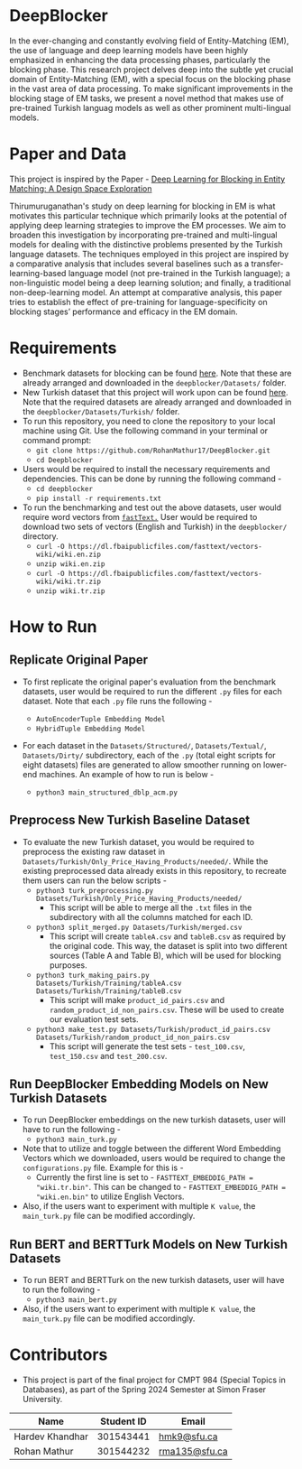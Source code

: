 # DeepBlocker
In the ever-changing and constantly evolving field of Entity-Matching
(EM), the use of language and deep learning models have been highly
emphasized in enhancing the data processing phases, particularly
the blocking phase. This research project delves deep into the subtle
yet crucial domain of Entity-Matching (EM), with a special focus on
the blocking phase in the vast area of data processing. To make significant improvements in the blocking stage of EM tasks, we present
a novel method that makes use of pre-trained Turkish languag 
models as well as other prominent multi-lingual models.

# Paper and Data
This project is inspired by the Paper - [Deep Learning for Blocking in Entity Matching: A Design Space Exploration](https://vldb.org/pvldb/vol14/p2459-thirumuruganathan.pdf)

Thirumuruganathan's study on deep learning for blocking in
EM is what motivates this particular technique which primarily
looks at the potential of applying deep learning strategies to improve the EM processes. We aim to broaden this investigation
by incorporating pre-trained and multi-lingual models for dealing
with the distinctive problems presented by the Turkish language
datasets. The techniques employed in this project are inspired by
a comparative analysis that includes several baselines such as a
transfer-learning-based language model (not pre-trained in the
Turkish language); a non-linguistic model being a deep learning
solution; and finally, a traditional non-deep-learning model. An
attempt at comparative analysis, this paper tries to establish the
effect of pre-training for language-specificity on blocking stages’
performance and efficacy in the EM domain.

# Requirements

- Benchmark datasets for blocking can be found [here](https://github.com/anhaidgroup/deepmatcher/blob/master/Datasets.md). Note that these are already arranged and downloaded in the ```deepblocker/Datasets/``` folder.
- New Turkish dataset that this project will work upon can be found [here](https://github.com/FurkanGozukara/Record-Linkage/tree/master). Note that the required datasets are already arranged and downloaded in the ```deepblocker/Datasets/Turkish/``` folder.
- To run this repository, you need to clone the repository to your local machine using Git. Use the following command in your terminal or command prompt:
  - ```git clone https://github.com/RohanMathur17/DeepBlocker.git```
  - ```cd Deepblocker```
- Users would be required to install the necessary requirements and dependencies. This can be done by running the following command -
  - ```cd deepblocker```
  - ```pip install -r requirements.txt```
- To run the benchmarking and test out the above datasets, user would require word vectors from [```fastText.```](https://fasttext.cc/) User would be required to download two sets of vectors (English and Turkish) in the ```deepblocker/``` directory.
  - ```curl -O https://dl.fbaipublicfiles.com/fasttext/vectors-wiki/wiki.en.zip```
  - ```unzip wiki.en.zip```
  -  ```curl -O https://dl.fbaipublicfiles.com/fasttext/vectors-wiki/wiki.tr.zip```
  -   ```unzip wiki.tr.zip```
 
# How to Run

## Replicate Original Paper

- To first replicate the original paper's evaluation from the benchmark datasets, user would be required to run the different ```.py``` files for each dataset. Note that each ```.py``` file runs the following -
  - ```AutoEncoderTuple Embedding Model```
  - ```HybridTuple Embedding Model```
    
- For each dataset in the ```Datasets/Structured/```, ```Datasets/Textual/```, ```Datasets/Dirty/``` subdirectory, each of the ```.py``` (total eight scripts for eight datasets) files are generated to allow smoother running on lower-end machines. An example of how to run is below -
   - ```python3 main_structured_dblp_acm.py```

## Preprocess New Turkish Baseline Dataset

- To evaluate the new Turkish dataset, you would be required to preprocess the existing raw dataset in ```Datasets/Turkish/Only_Price_Having_Products/needed/```. While the existing preprocessed data already exists in this repository, to recreate them users can run the below scripts -
  - ```python3 turk_preprocessing.py Datasets/Turkish/Only_Price_Having_Products/needed/```
    - This script will be able to merge all the ```.txt``` files in the subdirectory with all the columns matched for each ID.
  - ```python3 split_merged.py Datasets/Turkish/merged.csv```
    - This script will create ```tableA.csv``` and ```tableB.csv``` as required by the original code. This way, the dataset is split into two different sources (Table A and Table B), which will be used for blocking purposes.
  - ```python3 turk_making_pairs.py Datasets/Turkish/Training/tableA.csv Datasets/Turkish/Training/tableB.csv```
    - This script will make ```product_id_pairs.csv``` and ```random_product_id_non_pairs.csv```. These will be used to create our evaluation test sets.
  - ```python3 make_test.py Datasets/Turkish/product_id_pairs.csv Datasets/Turkish/random_product_id_non_pairs.csv```
    - This script will generate the test sets - ```test_100.csv```, ```test_150.csv``` and ```test_200.csv```.

## Run DeepBlocker Embedding Models on New Turkish Datasets
- To run DeepBlocker embeddings on the new turkish datasets, user will have to run the following -
  - ```python3 main_turk.py```
- Note that to utilize and toggle between the different Word Embedding Vectors which we downloaded, users would be required to change the ```configurations.py``` file. Example for this is -
  - Currently the first line is set to - ```FASTTEXT_EMBEDDIG_PATH = "wiki.tr.bin"```. This can be changed to - ```FASTTEXT_EMBEDDIG_PATH = "wiki.en.bin"``` to utilize English Vectors.
- Also, if the users want to experiment with multiple ```K value```, the ```main_turk.py``` file can be modified accordingly.

## Run BERT and BERTTurk Models on New Turkish Datasets
- To run BERT and BERTTurk on the new turkish datasets, user will have to run the following -
  - ```python3 main_bert.py```
- Also, if the users want to experiment with multiple ```K value```, the ```main_turk.py``` file can be modified accordingly.

# Contributors
- This project is part of the final project for CMPT 984 (Special Topics in Databases), as part of the Spring 2024 Semester at Simon Fraser University.
  
| **Name** | **Student ID** | **Email** |
|--------------|--------------|--------------|
| Hardev Khandhar| 301543441| hmk9@sfu.ca|
| Rohan Mathur| 301544232| rma135@sfu.ca |

